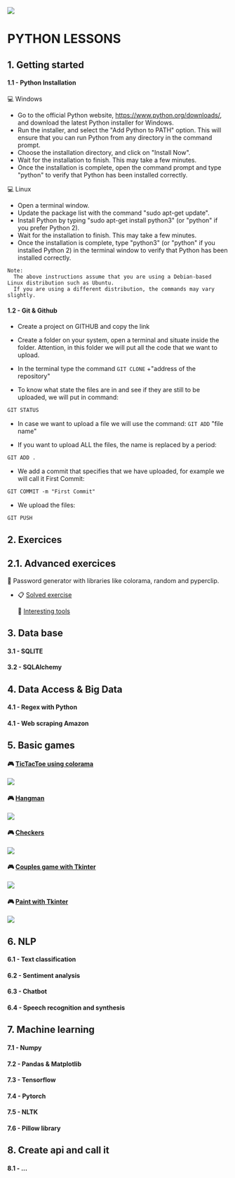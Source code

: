 ![](https://github.com/DamianPyCoder/DamianPyCoder/blob/main/icons/python.png)

# PYTHON LESSONS

## 1. Getting started 
#### 1.1 - Python Installation

:computer: Windows

- Go to the official Python website, https://www.python.org/downloads/, and download the latest Python installer for Windows.
- Run the installer, and select the "Add Python to PATH" option. This will ensure that you can run Python from any directory in the command prompt.
- Choose the installation directory, and click on "Install Now".
- Wait for the installation to finish. This may take a few minutes.
- Once the installation is complete, open the command prompt and type "python" to verify that Python has been installed correctly.

:computer: Linux

- Open a terminal window.
- Update the package list with the command "sudo apt-get update".
- Install Python by typing "sudo apt-get install python3" (or "python" if you prefer Python 2).
- Wait for the installation to finish. This may take a few minutes.
- Once the installation is complete, type "python3" (or "python" if you installed Python 2) in the terminal window to verify that Python has been installed correctly.

```
Note: 
  The above instructions assume that you are using a Debian-based Linux distribution such as Ubuntu.
  If you are using a different distribution, the commands may vary slightly.
```


#### 1.2 - Git & Github

- Create a project on GITHUB and copy the link

- Create a folder on your system, open a terminal and situate inside the folder. Attention, in this folder we will put all the code that we want to upload.

- In the terminal type the command ```GIT CLONE``` +"address of the repository"

- To know what state the files are in and see if they are still to be uploaded, we will put in command: 
```diff 
GIT STATUS
```

- In case we want to upload a file we will use the command: ``` GIT ADD ``` "file name"

- If you want to upload ALL the files, the name is replaced by a period: 
```diff 
GIT ADD .
```

- We add a commit that specifies that we have uploaded, for example we will call it First Commit: 
``` diff
GIT COMMIT -m "First Commit" 
```

- We upload the files: 
```diff 
GIT PUSH
```



##

## 2. Exercices
##

## 2.1. Advanced exercices

:blue_book: Password generator with libraries like colorama, random and pyperclip.

- :clipboard: [Solved exercise](https://github.com/DamianPyCoder/Python__TEACHING_in_Youtube/blob/main/2_Exercises/generarPasswords.py)  
  
    :paperclip: [Interesting tools](https://github.com/DamianPyCoder/Python__TEACHING_in_Youtube/blob/main/2_Exercises/jugandoConLibreriasDeTerminal.py)

##

## 3. Data base
#### 3.1 - SQLITE
#### 3.2 - SQLAlchemy

##

## 4. Data Access & Big Data
#### 4.1 - Regex with Python
#### 4.1 - Web scraping Amazon

##

## 5. Basic games
#### :video_game: [TicTacToe using colorama](https://github.com/DamianPyCoder/Python__TEACHING_in_Youtube/blob/main/Games/TRES_EN_RAYA.py)
![](https://github.com/DamianPyCoder/Python__TEACHING_in_Youtube/blob/main/Games/IMAGES/TRESENRAYA.png)
#### :video_game: [Hangman](https://github.com/DamianPyCoder/Python__TEACHING_in_Youtube/blob/main/Games/HANGMAN.py)
![](https://github.com/DamianPyCoder/Python__TEACHING_in_Youtube/blob/main/Games/IMAGES/HANGMAN.png)
#### :video_game: [Checkers](https://github.com/DamianPyCoder/Python__TEACHING_in_Youtube/blob/main/Games/checkers.py)
![](https://github.com/DamianPyCoder/Python__TEACHING_in_Youtube/blob/main/Games/IMAGES/CHECKERS.png)
#### :video_game: [Couples game with Tkinter](https://github.com/DamianPyCoder/Python__TEACHING_in_Youtube/blob/main/Games/PAREJAS_TKINTER.py)
![](https://github.com/DamianPyCoder/Python__TEACHING_in_Youtube/blob/main/Games/IMAGES/PAREJAS_TK.png)
#### :video_game: [Paint with Tkinter](https://github.com/DamianPyCoder/Python__TEACHING_in_Youtube/blob/main/Games/dibujarConColores.py)
![](https://github.com/DamianPyCoder/Python__TEACHING_in_Youtube/blob/main/Games/IMAGES/paintPython50.png)
   
##

## 6. NLP
#### 6.1 - Text classification
#### 6.2 - Sentiment analysis
#### 6.3 - Chatbot
#### 6.4 - Speech recognition and synthesis

##

## 7. Machine learning
#### 7.1 - Numpy
#### 7.2 - Pandas & Matplotlib
#### 7.3 - Tensorflow
#### 7.4 - Pytorch
#### 7.5 - NLTK
#### 7.6 - Pillow library 

##

## 8. Create api and call it
#### 8.1 - ...



